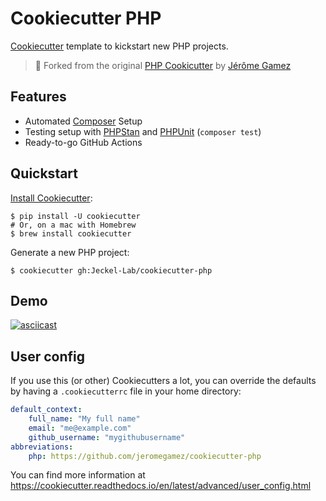 # Cookiecutter PHP

[Cookiecutter] template to kickstart new PHP projects.

> 🚀 Forked from the original [PHP Cookicutter](https://github.com/jeromegamez/cookiecutter-php) by [Jérôme Gamez](https://github.com/jeromegamez) 

## Features

* Automated [Composer] Setup
* Testing setup with [PHPStan] and [PHPUnit] (`composer test`)
* Ready-to-go GitHub Actions

## Quickstart

[Install Cookiecutter][Cookiecutter Installation Docs]:

```shell
$ pip install -U cookiecutter
# Or, on a mac with Homebrew
$ brew install cookiecutter
```

Generate a new PHP project:

```shell
$ cookiecutter gh:Jeckel-Lab/cookiecutter-php
```

## Demo

[![asciicast](https://asciinema.org/a/385151.svg)](https://asciinema.org/a/385151)

## User config

If you use this (or other) Cookiecutters a lot, you can override the defaults by having
a `.cookiecutterrc` file in your home directory:

```yml
default_context:
    full_name: "My full name"
    email: "me@example.com"
    github_username: "mygithubusername"
abbreviations:
    php: https://github.com/jeromegamez/cookiecutter-php
```

You can find more information at https://cookiecutter.readthedocs.io/en/latest/advanced/user_config.html

[Composer]: https://getcomposer.org/
[Cookiecutter]: https://github.com/cookiecutter/cookiecutter/
[Cookiecutter Installation Docs]: https://cookiecutter.readthedocs.io/en/latest/installation.html
[PHPStan]: https://phpstan.org/
[PHPUnit]: https://phpunit.de/
